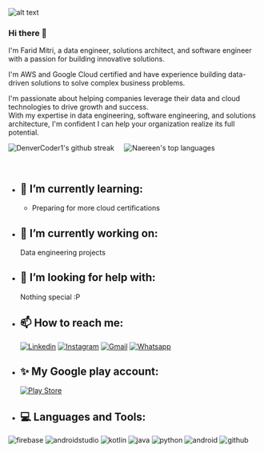 ![alt text](https://encrypted-tbn0.gstatic.com/images?q=tbn:ANd9GcRGAiMVuE7xw1__igE0FyFS46VpYez9M-zPjw&usqp=CAU)

### Hi there 👋
I'm Farid Mitri, a data engineer, solutions architect, and software engineer with a passion for building innovative solutions.</br>

I'm AWS and Google Cloud certified and have experience building data-driven solutions to solve complex business problems.</br>

I'm passionate about helping companies leverage their data and cloud technologies to drive growth and success.</br>
With my expertise in data engineering, software engineering, and solutions architecture, I'm confident I can help your organization realize its full potential.</br>



![DenverCoder1's github streak](https://github-readme-streak-stats.herokuapp.com/?user=faridmitri&theme=blue-green) &nbsp; &nbsp; ![Naereen's top languages](https://github-readme-stats.vercel.app/api/top-langs/?username=faridmitri&theme=blue-green)

<br/>

- ## 🌱 I’m currently learning:
    - Preparing for more cloud certifications <br/>

- ## 🔭 I’m currently working on:
     Data engineering projects

- ## 🤔 I’m looking for help with:
   Nothing special :P

- ## 📫 How to reach me:
    [![Linkedin](https://img.shields.io/badge/LinkedIn-0077B5?style=for-the-badge&logo=linkedin&logoColor=white)](https://www.linkedin.com/in/farid-mitri)
    [![Instagram](https://img.shields.io/badge/Instagram-E4405F?style=for-the-badge&logo=instagram&logoColor=white)](https://www.instagram.com/faridmitri)
    [![Gmail](https://img.shields.io/badge/Gmail-D14836?style=for-the-badge&logo=gmail&logoColor=white)](mailto:faridmitri@gmail.com)
    [![Whatsapp](https://img.shields.io/badge/WhatsApp-25D366?style=for-the-badge&logo=whatsapp&logoColor=white)](https://api.whatsapp.com/send?phone=96170941618)

- ## ✨ My Google play account:
     [![Play Store](https://img.shields.io/badge/Google_Play-414141?style=for-the-badge&logo=google-play&logoColor=white)](https://play.google.com/store/apps/dev?id=7549648089044505512&hl=en_US&gl=US)
     

- ## :computer: Languages and Tools:
 ![firebase](https://img.shields.io/badge/firebase-ffca28?style=for-the-badge&logo=firebase&logoColor=black)
 ![androidstudio](https://img.shields.io/badge/Android_Studio-3DDC84?style=for-the-badge&logo=android-studio&logoColor=white)
 ![kotlin](https://img.shields.io/badge/Kotlin-0095D5?&style=for-the-badge&logo=kotlin&logoColor=white)
 ![java](https://img.shields.io/badge/Java-ED8B00?style=for-the-badge&logo=java&logoColor=white)
 ![python](https://img.shields.io/badge/Python-FFD43B?style=for-the-badge&logo=python&logoColor=blue)
 ![android](https://img.shields.io/badge/Android-3DDC84?style=for-the-badge&logo=android&logoColor=white)
 ![github](https://img.shields.io/badge/GitHub-100000?style=for-the-badge&logo=github&logoColor=white)
 
 




<!--
**faridmitri/faridmitri** is a ✨ _special_ ✨ repository because its `README.md` (this file) appears on your GitHub profile.

Here are some ideas to get you started:

- 🔭 I’m currently working on ...
- 🌱 I’m currently learning ...
- 👯 I’m looking to collaborate on ...
- 🤔 I’m looking for help with ...
- 💬 Ask me about ...
- 📫 How to reach me: ...
- 😄 Pronouns: ...
- ⚡ Fun fact: ...
-->



